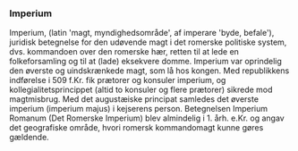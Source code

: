 ### Imperium


Imperium, (latin 'magt, myndighedsområde', af imperare 'byde, befale'), juridisk betegnelse for den udøvende magt i det romerske politiske system, dvs. kommandoen over den romerske hær, retten til at lede en folkeforsamling og til at (lade) eksekvere domme. Imperium var oprindelig den øverste og uindskrænkede magt, som lå hos kongen. Med republikkens indførelse i 509 f.Kr. fik prætorer og konsuler imperium, og kollegialitetsprincippet (altid to konsuler og flere prætorer) sikrede mod magtmisbrug. Med det augustæiske principat samledes det øverste imperium (imperium majus) i kejserens person. Betegnelsen Imperium Romanum (Det Romerske Imperium) blev almindelig i 1. årh. e.Kr. og angav det geografiske område, hvori romersk kommandomagt kunne gøres gældende.